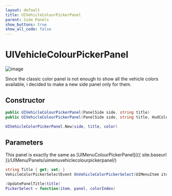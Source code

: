 ```yaml
---
layout: default
title: UIVehicleColourPickerPanel
parent: Side Panels
show_buttons: true
show_all_code: false
---
```


# UIVehicleColourPickerPanel

![image](https://user-images.githubusercontent.com/4005518/162627553-770a84a0-7b60-469a-a5a2-88c991d3a5d8.png)  

Since the classic color panel is not enough to show all the vehicle colors available, i decided to make a new side panel only for them.  

## Constructor
```c#
public UIVehicleColourPickerPanel(PanelSide side, string title)
public UIVehicleColourPickerPanel(PanelSide side, string title, HudColor BgColor)
```

```lua
UIVehicleColorPickerPanel.New(side, title, color)
```

## Parameters
This panel is exactly the same as [UIMenuColourPickerPanel]({{ site.baseurl }}/UIMenu/Panels/uimenuvehiclecolourpickerpanel/)

```c#
string Title { get; set; }
VehicleColorPickerSelectEvent OnVehicleColorPickerSelect(UIMenuItem item, UIVehicleColourPickerPanel panel, int colorIndex)
```

```lua
:UpdatePanelTitle(title)
PickerSelect = function(item, panel, colorIndex)
```
